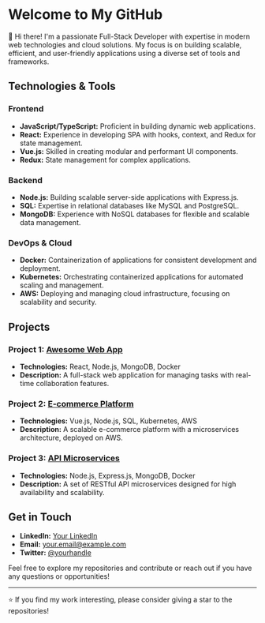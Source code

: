 # Welcome to My GitHub

👋 Hi there! I'm a passionate Full-Stack Developer with expertise in modern web technologies and cloud solutions. My focus is on building scalable, efficient, and user-friendly applications using a diverse set of tools and frameworks.

## Technologies & Tools

### Frontend
- **JavaScript/TypeScript:** Proficient in building dynamic web applications.
- **React:** Experience in developing SPA with hooks, context, and Redux for state management.
- **Vue.js:** Skilled in creating modular and performant UI components.
- **Redux:** State management for complex applications.

### Backend
- **Node.js:** Building scalable server-side applications with Express.js.
- **SQL:** Expertise in relational databases like MySQL and PostgreSQL.
- **MongoDB:** Experience with NoSQL databases for flexible and scalable data management.

### DevOps & Cloud
- **Docker:** Containerization of applications for consistent development and deployment.
- **Kubernetes:** Orchestrating containerized applications for automated scaling and management.
- **AWS:** Deploying and managing cloud infrastructure, focusing on scalability and security.

## Projects

### Project 1: [Awesome Web App](https://github.com/yourusername/awesome-web-app)
- **Technologies:** React, Node.js, MongoDB, Docker
- **Description:** A full-stack web application for managing tasks with real-time collaboration features.

### Project 2: [E-commerce Platform](https://github.com/yourusername/e-commerce-platform)
- **Technologies:** Vue.js, Node.js, SQL, Kubernetes, AWS
- **Description:** A scalable e-commerce platform with a microservices architecture, deployed on AWS.

### Project 3: [API Microservices](https://github.com/yourusername/api-microservices)
- **Technologies:** Node.js, Express.js, MongoDB, Docker
- **Description:** A set of RESTful API microservices designed for high availability and scalability.

## Get in Touch

- **LinkedIn:** [Your LinkedIn](https://www.linkedin.com/in/yourprofile)
- **Email:** your.email@example.com
- **Twitter:** [@yourhandle](https://twitter.com/yourhandle)

Feel free to explore my repositories and contribute or reach out if you have any questions or opportunities!

---

⭐️ If you find my work interesting, please consider giving a star to the repositories!


